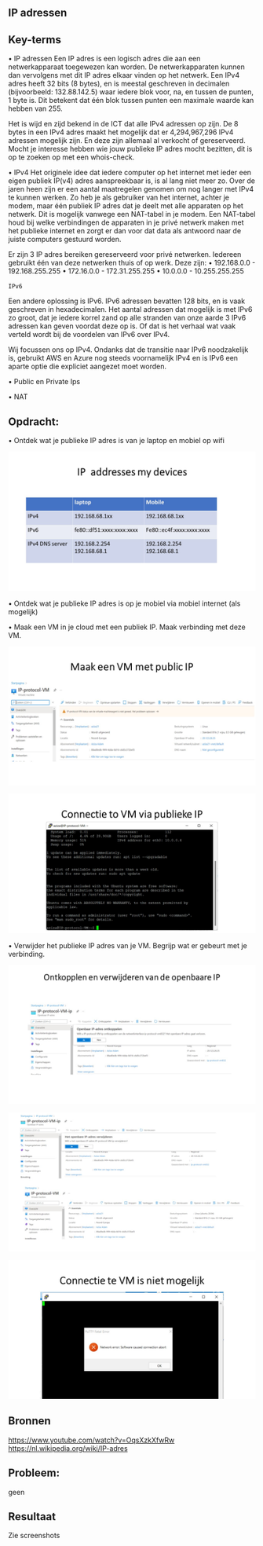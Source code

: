 ## IP adressen

## Key-terms

•	IP adressen
Een IP adres is een logisch adres die aan een netwerkapparaat toegewezen kan worden. De netwerkapparaten kunnen dan vervolgens met dit IP adres elkaar vinden op het netwerk.
Een IPv4 adres heeft 32 bits (8 bytes), en is meestal geschreven in decimalen (bijvoorbeeld: 132.88.142.5) waar iedere blok voor, na, en tussen de punten, 1 byte is. Dit betekent dat één blok tussen punten een maximale waarde kan hebben van 255. 

Het is wijd en zijd bekend in de ICT dat alle IPv4 adressen op zijn. De 8 bytes in een IPv4 adres maakt het mogelijk dat er 4,294,967,296 IPv4 adressen mogelijk zijn. En deze zijn allemaal al verkocht of gereserveerd. Mocht je interesse hebben wie jouw publieke IP adres mocht bezitten, dit is op te zoeken op met een whois-check.

•	IPv4 
Het originele idee dat iedere computer op het internet met ieder een eigen publiek IP(v4) adres aanspreekbaar is, is al lang niet meer zo. Over de jaren heen zijn er een aantal maatregelen genomen om nog langer met IPv4 te kunnen werken. Zo heb je als gebruiker van het internet, achter je modem, maar één publiek IP adres dat je deelt met alle apparaten op het netwerk. Dit is mogelijk vanwege een NAT-tabel in je modem. Een NAT-tabel houd bij welke verbindingen de apparaten in je privé netwerk maken met het publieke internet en zorgt er dan voor dat data als antwoord naar de juiste computers gestuurd worden.

Er zijn 3 IP adres bereiken gereserveerd voor privé netwerken. Iedereen gebruikt één van deze netwerken thuis of op werk. Deze zijn:
•	192.168.0.0 - 192.168.255.255
•	172.16.0.0 - 172.31.255.255
•	10.0.0.0 - 10.255.255.255


    IPv6

Een andere oplossing is IPv6. IPv6 adressen bevatten 128 bits, en is vaak geschreven in hexadecimalen. Het aantal adressen dat mogelijk is met IPv6 zo groot, dat je iedere korrel zand op alle stranden van onze aarde 3 IPv6 adressen kan geven voordat deze op is. Of dat is het verhaal wat vaak verteld wordt bij de voordelen van IPv6 over IPv4.

Wij focussen ons op IPv4. Ondanks dat de transitie naar IPv6 noodzakelijk is, gebruikt AWS en Azure nog steeds voornamelijk IPv4 en is IPv6 een aparte optie die expliciet aangezet moet worden.


•	Public en Private Ips


•	NAT

## Opdracht:
•	Ontdek wat je publieke IP adres is van je laptop en mobiel op wifi

![screenshot IP adressen mijn devices]( https://github.com/techgrounds/cloud-6-repo-AzizaAdam/blob/main/00_includes/AZ12/IP%20addresses%20my%20devices.jpg)


•	Ontdek wat je publieke IP adres is op je mobiel via mobiel internet (als mogelijk)




•	Maak een VM in je cloud met een publiek IP. Maak verbinding met deze VM.

![screenshot VM IP]( https://github.com/techgrounds/cloud-6-repo-AzizaAdam/blob/main/00_includes/AZ12/VM%20met%20publieke%20IP.jpg)


![screenshot connective te VM IP]( https://github.com/techgrounds/cloud-6-repo-AzizaAdam/blob/main/00_includes/AZ12/connectie%20te%20VM%20via%20publieke%20IP.jpg)





•	Verwijder het publieke IP adres van je VM. Begrijp wat er gebeurt met je verbinding.

![screenshot ontkoppeling van de publieke IP]( https://github.com/techgrounds/cloud-6-repo-AzizaAdam/blob/main/00_includes/AZ12/ontkoppelen%20van%20de%20publieke%20IP%20van%20de%20subnet.jpg)

![screenshot verwijderen van publieke IP]( https://github.com/techgrounds/cloud-6-repo-AzizaAdam/blob/main/00_includes/AZ12/verwijderen%20van%20de%20publieke%20IP%20adres.jpg)

![screenshot connective failure te VM IP]( https://github.com/techgrounds/cloud-6-repo-AzizaAdam/blob/main/00_includes/AZ12/VM%20connectie%20failure.jpg)


## Bronnen
https://www.youtube.com/watch?v=OqsXzkXfwRw
https://nl.wikipedia.org/wiki/IP-adres


## Probleem:
geen

## Resultaat
Zie screenshots